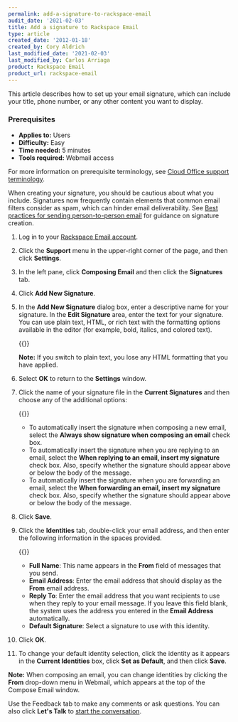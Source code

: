 ```yaml
---
permalink: add-a-signature-to-rackspace-email
audit_date: '2021-02-03'
title: Add a signature to Rackspace Email
type: article
created_date: '2012-01-18'
created_by: Cory Aldrich
last_modified_date: '2021-02-03'
last_modified_by: Carlos Arriaga 
product: Rackspace Email
product_url: rackspace-email
---
```


This article describes how to set up your email signature, which can include your title, phone number, or any other content you want to display.

### Prerequisites

- **Applies to:** Users
- **Difficulty:** Easy
- **Time needed:** 5 minutes
- **Tools required:** Webmail access

For more information on prerequisite terminology, see [Cloud Office support terminology](/support/how-to/cloud-office-support-terminology).

When creating your signature, you should be cautious about what you include. Signatures now frequently contain elements that
common email filters consider as spam, which can hinder email deliverability. See
[Best practices for sending person-to-person email](/support/how-to/best-practices-for-sending-person-to-person-email) for guidance
on signature creation.

1. Log in to your [Rackspace Email account](https://apps.rackspace.com).

2. Click the **Support** menu in the upper-right corner of the page, and then click **Settings**.

3. In the left pane, click **Composing Email** and then click the **Signatures** tab.

4. Click **Add New Signature**.

5. In the **Add New Signature** dialog box, enter a descriptive name for your signature. In the **Edit Signature** area,
   enter the text for your signature. You can use plain text, HTML, or rich text with the formatting options available in
   the editor (for example, bold, italics, and colored text).

    {{<image src="edit-signature.png" alt="" title="">}}

    **Note:** If you switch to plain text, you lose any HTML formatting that you have applied.

6. Select **OK** to return to the **Settings** window.

7. Click the name of your signature file in the **Current Signatures** and then choose any of the additional options:

    {{<image src="enable-signature-options.png" alt="" title="">}}

    - To automatically insert the signature when composing a new email, select the **Always show signature when composing an email** check box.
    - To automatically insert the signature when you are replying to an email, select the **When replying to an email, insert my signature**
    check box. Also, specify whether the signature should appear above or below the body of the message.
    - To automatically insert the signature when you are forwarding an email, select the **When forwarding an email, insert my signature** check
    box. Also, specify whether the signature should appear above or below the body of the message.

8. Click **Save**.

9. Click the **Identities** tab, double-click your email address, and then enter the following information in the spaces provided.

    {{<image src="edit-identity.png" alt="" title="">}}

    - **Full Name**: This name appears in the **From** field of messages that you send.
    - **Email Address**: Enter the email address that should display as the **From** email address.
    - **Reply To**: Enter the email address that you want recipients to use when they reply to your email message. If you leave this field
    blank, the system uses the address you entered in the **Email Address** automatically.
    - **Default Signature**: Select a signature to use with this identity.

10. Click **OK**.

11. To change your default identity selection, click the identity as it appears in the **Current Identities** box, click **Set as Default**,
and then click **Save**.

**Note:** When composing an email, you can change identities by clicking the **From** drop-down menu in Webmail, which appears at the top of
the Compose Email window.

Use the Feedback tab to make any comments or ask questions. You can also click
**Let's Talk** to [start the conversation](https://www.rackspace.com/). 
